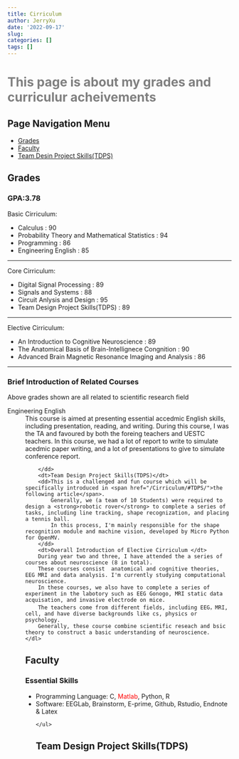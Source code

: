 ```yaml
---
title: Cirriculum
author: JerryXu
date: '2022-09-17'
slug: 
categories: []
tags: []
---
```


<h1 style = "color : gray">This page is about my grades and curriculur acheivements</h1>

<h2>Page Navigation Menu</h2>
    <ul>
        <li><a href="/Cirriculum/#Grades/">Grades</a></li>
        <li><a href="/Cirriculum/#Faculty/">Faculty</a></li>
        <li><a href="/Cirriculum/#TDPS">Team Desin Project Skills(TDPS)</a></li>
    </ul>

<h2 id="Grades">Grades</h2> 
<h3>     GPA:3.78</h3>
<p> 
    Basic Cirriculum:
    <ul>
        <li>Calculus : 90 </li>
        <li>Probability Theory and Mathematical Statistics : 94 </li>
        <li>Programming : 86 </li>
        <li>Engineering English : 85 </li>
    </ul>
    <hr>
    Core Cirriculum: 
    <ul>
        <li>Digital Signal Processing : 89 </li>
        <li>Signals and Systems : 88 </li>
        <li>Circuit Anlysis and Design : 95 </li>
        <li><span href="/Cirriculum/#TDPS/">Team Design Project Skills(TDPS)</span> : 89 </li>
    </ul>
    <hr>
    Elective Cirriculum:
    <ul>
        <li>An Introduction to Cognitive Neuroscience : 89 </li>
        <li>The Anatomical Basis of Brain-Intellignece Congnition  : 90 </li>
        <li>Advanced Brain Magnetic Resonance Imaging and Analysis : 86 </li>
    </ul> 
    <hr>
<h3>Brief Introduction of Related Courses</h3>
<p>Above grades shown are all related to scientific research field
    <dl>
        <dt>Engineering English</dt>
        <dd>This course is aimed at presenting essential accedmic English skills, including presentation, reading, and writing.
            During this course, I was the TA and favoured by both the foreing teachers and UESTC teachers.
            In this course, we had a lot of report to write to simulate acedmic paper writing, and a lot of presentations to give to simulate conference report.

        </dd>
        <dt>Team Design Project Skills(TDPS)</dt>
        <dd>This is a challenged and fun course which will be specifically introduced in <span href="/Cirriculum/#TDPS/">the following article</span>. 
            Generally, we (a team of 10 Students) were required to design a <strong>robotic rover</strong> to complete a series of tasks, including line tracking, shape recognization, and placing a tennis ball. 
            In this process, I'm mainly responsible for the shape recognition module and machine vision, developed by Micro Python for OpenMV. 
        </dd>
        <dt>Overall Introduction of Elective Cirriculum </dt>    
        During year two and three, I have attended the a series of courses about neuroscience (8 in total). 
        These courses consist  anatomical and cognitive theories, EEG MRI and data analysis. I'm currently studying computational neuroscience.
        In these courses, we also have to complete a series of experiment in the labotory such as EEG Gonogo, MRI static data acquisation, and invasive electrode on mice.
        The teachers come from different fields, including EEG，MRI, cell, and have diverse backgrounds like cs, physics or psychology.
        Generally, these course combine scientific reseach and bsic theory to construct a basic understanding of neuroscience.  
    </dl>
</p>

<h2 id="Faculty">Faculty</h2>
<p>
    <h3>Essential Skills</h3>
    <ul>
        <li>Programming Language: C,<span style="color:red ;"> Matlab</span>, Python, R</li>
        <li>Software: EEGLab, Brainstorm, E-prime, Github, Rstudio,  Endnote & Latex</li>
        
    </ul>
</p>
<h2 id="TDPS">Team Design Project Skills(TDPS)</h2>     





